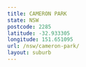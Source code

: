 ```yaml
---
title: CAMERON PARK
state: NSW
postcode: 2285
latitude: -32.933305
longitude: 151.651095
url: /nsw/cameron-park/
layout: suburb
---
```

